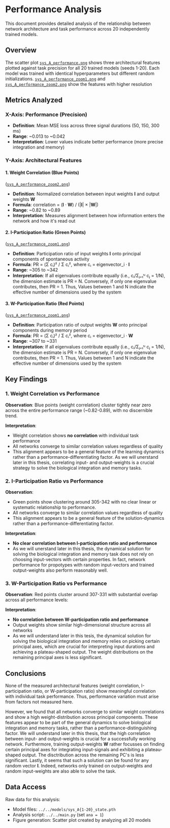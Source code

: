 # Performance Analysis

This document provides detailed analysis of the relationship between network architecture and task performance across 20 independently trained models.

## Overview

The scatter plot [`sys_A_performance.png`](https://github.com/lorenapuhl/Backengineering-neural-networks/blob/main/experiment-a/results/performance/sys_A_performance.png) shows three architectural features plotted against task precision for all 20 trained models (seeds 1-20). Each model was trained with identical hyperparameters but different random initializations. [`sys_A_performance_zoom1.png`](https://github.com/lorenapuhl/Backengineering-neural-networks/blob/main/experiment-a/results/performance/sys_A_performance_zoom1.png) and [`sys_A_performance_zoom2.png`](https://github.com/lorenapuhl/Backengineering-neural-networks/blob/main/experiment-a/results/performance/sys_A_performance_zoom2.png) show the features with higher resolution

## Metrics Analyzed

### X-Axis: Performance (Precision)
- **Definition**: Mean MSE loss across three signal durations (50, 150, 300 ms)
- **Range**: ~0.013 to ~0.042
- **Interpretation**: Lower values indicate better performance (more precise integration and memory)

### Y-Axis: Architectural Features

#### 1. Weight Correlation (Blue Points)
([`sys_A_performance_zoom2.png`](https://github.com/lorenapuhl/Backengineering-neural-networks/blob/main/experiment-a/results/performance/sys_A_performance_zoom2.png))
- **Definition**: Normalized correlation between input weights **I** and output weights **W**
- **Formula**: correlation = (**I** · **W**) / (|**I**| × |**W**|)
- **Range**: ~0.82 to ~0.89
- **Interpretation**: Measures alignment between how information enters the network and how it's read out

#### 2. I-Participation Ratio (Green Points)
([`sys_A_performance_zoom1.png`](https://github.com/lorenapuhl/Backengineering-neural-networks/blob/main/experiment-a/results/performance/sys_A_performance_zoom1.png))
- **Definition**: Participation ratio of input weights **I** onto principal components of spontaneous activity
- **Formula**: PR = (Σ cᵢ)² / Σ cᵢ², where cᵢ = eigenvector_i · **I**
- **Range**: ~305 to ~342
- **Interpretation**: If all eigenvalues contribute equally (i.e., cᵢ/Σⱼ₌₁ᴺ cⱼ = 1/N), the dimension estimate is PR = N. Conversely, if only one eigenvalue contributes, then PR = 1. Thus,  Values between 1 and N indicate the effective number of dimensions used by the system

#### 3. W-Participation Ratio (Red Points)
([`sys_A_performance_zoom1.png`](https://github.com/lorenapuhl/Backengineering-neural-networks/blob/main/experiment-a/results/performance/sys_A_performance_zoom1.png))
- **Definition**: Participation ratio of output weights **W** onto principal components during memory period
- **Formula**: PR = (Σ cᵢ)² / Σ cᵢ², where cᵢ = eigenvector_i · **W**
- **Range**: ~307 to ~331
- **Interpretation**: If all eigenvalues contribute equally (i.e., cᵢ/Σⱼ₌₁ᴺ cⱼ = 1/N), the dimension estimate is PR = N. Conversely, if only one eigenvalue contributes, then PR = 1. Thus,  Values between 1 and N indicate the effective number of dimensions used by the system

## Key Findings

### 1. Weight Correlation vs Performance

**Observation**: Blue points (weight correlation) cluster tightly near zero across the entire performance range (~0.82-0.89), with no discernible trend.

**Interpretation**: 
- Weight correlation shows **no correlation** with individual task performance
- All networks converge to similar correlation values regardless of quality
- This alignment appears to be a general feature of the learning dynamics rather than a performance-differentiating factor. As we will unerstand later in this thesis, correlating input- and output-weights is a crucial strategy to solve the biological integration and memory tasks.

### 2. I-Participation Ratio vs Performance

**Observation**: 
- Green points show clustering around 305-342 with no clear linear or systematic relationship to performance.
- All networks converge to similar correlation values regardless of quality
- This alignment appears to be a general feature of the solution-dynamics rather than a performance-differentiating factor.


**Interpretation**:
- **No clear correlation between I-participation ratio and performance**
- As we will unerstand later in this thesis, the dynamical solution for solving the biological integration and memory task does not rely on choosing input-vectors with certain properties. In fact, network performance for propotypes with random input-vectors and trained output-weights also perform reasonably well.

### 3. W-Participation Ratio vs Performance

**Observation**: Red points cluster around 307-331 with substantial overlap across all performance levels:

**Interpretation**:
- **No correlation between W-participation ratio and performance**
- Output weights show similar high-dimensional structure across all networks
- As we will understand later in this tesis, the dynamical solution for solving the biological integration and memory relies on picking certain principal axes, which are crucial for interpreting input durations and achieving a plateau-shaped output. The weight distributions on the remaining principal axes is less significant.

## Conclusions

None of the measured architectural features (weight correlation, I-participation ratio, or W-participation ratio) show meaningful correlation with individual task performance. Thus, performance variation must arise from factors not measured here. 

However, we found that all networks converge to similar weight correlations and show a high weight-distribution across principal components. These features appear to be part of the general dynamics to solve biological integration and memory tasks, rather than a performance-distinguishing factor. We will understand later in this thesis, that the high correlation between input- and output-weights is crucial for a successfully working network. Furthermore, training output-weights $\mathbf{W}$ rather focusses on finding certain principal axes for integrating input-signals and exhibiting a plateau-shaped output. The disctribution across the remaining PC's is less significant. Lastly, it seems that such a solution can be found for any random vector $\mathbf{I}$. Indeed, networks only trained on output-weights and random input-weights are also able to solve the task.


## Data Access

Raw data for this analysis:
- Model files: `../../models/sys_A{1-20}_state.pth`
- Analysis script: `../../main.py` (set `ana = 1`)
- Figure generation: Scatter plot created by analyzing all 20 models
